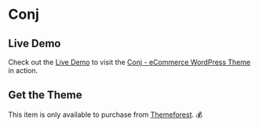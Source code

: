 # Conj

## Live Demo

Check out the [Live Demo](https://www.conj.ws) to visit the [Conj - eCommerce WordPress Theme](https://themeforest.net/item/conj-ecommerce-wordpress-theme/21935639?ref=mypreview) in action.

## Get the Theme

This item is only available to purchase from [Themeforest](https://themeforest.net/item/conj-ecommerce-wordpress-theme/21935639?ref=mypreview). :moneybag:
